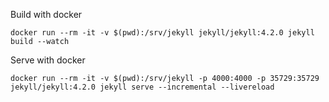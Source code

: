 Build with docker

`docker run --rm -it -v $(pwd):/srv/jekyll jekyll/jekyll:4.2.0 jekyll build --watch`

Serve with docker

`docker run --rm -it -v $(pwd):/srv/jekyll -p 4000:4000 -p 35729:35729 jekyll/jekyll:4.2.0 jekyll serve --incremental --livereload`